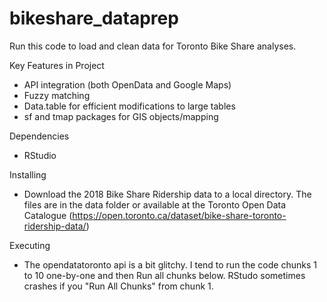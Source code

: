 # bikeshare_dataprep
Run this code to load and clean data for Toronto Bike Share analyses.

Key Features in Project
* API integration (both OpenData and Google Maps)
* Fuzzy matching 
* Data.table for efficient modifications to large tables
* sf and tmap packages for GIS objects/mapping

Dependencies
* RStudio

Installing
* Download the 2018 Bike Share Ridership data to a local directory. The files are in the data folder or available at the Toronto Open Data Catalogue (https://open.toronto.ca/dataset/bike-share-toronto-ridership-data/)

Executing 
* The opendatatoronto api is a bit glitchy. I tend to run the code chunks 1 to 10 one-by-one and then Run all chunks below. RStudo sometimes crashes if you "Run All Chunks" from chunk 1.
